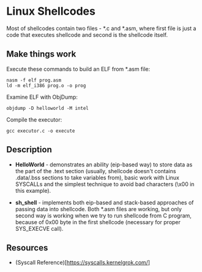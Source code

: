 # Linux Shellcodes

Most of shellcodes contain two files - \*.c and \*.asm, where first file is just a code that executes shellcode and second is the shellcode itself.

## Make things work
Execute these commands to build an ELF from \*.asm file:
```
nasm -f elf prog.asm
ld -m elf_i386 prog.o -o prog
```

Examine ELF with ObjDump:
```
objdump -D helloworld -M intel

```

Compile the executor:
```
gcc executor.c -o execute
```

## Description
* **HelloWorld** - demonstrates an ability (eip-based way) to store data as the part of the .text section (usually, shellcode doesn't contains .data/.bss sections to take variables from), basic work with Linux SYSCALLs and the simplest technique to avoid bad characters (\x00 in this example).

* **sh_shell** - implements both eip-based and stack-based approaches of passing data into shellcode. Both \*.asm files are working, but only second way is working when we try to run shellcode from C program, because of 0x00 byte in the first shellcode (necessary for proper SYS_EXECVE call). 

## Resources
* (Syscall Reference)[https://syscalls.kernelgrok.com/]
